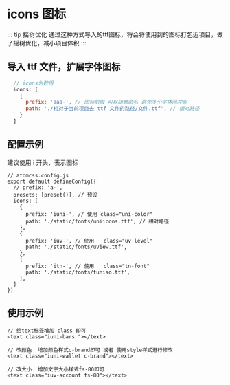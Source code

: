 # icons 图标
::: tip 摇树优化
通过这种方式导入的ttf图标，将会将使用到的图标打包近项目，做了摇树优化，减小项目体积
:::
## 导入 ttf 文件，扩展字体图标

```js
  // icons为数组
  icons: [
    {
      prefix: 'aaa-', // 图标前缀 可以随意命名 避免多个字体间冲突
      path: './相对于当前项目去 ttf 文件的路径/文件.ttf', // 相对路径
    }
  ]
```

## 配置示例
建议使用 i 开头，表示图标

```js{5-18}
// atomcss.config.js
export default defineConfig({
  // prefix: 'a-',
  presets: [preset()], // 预设
  icons: [
    {
      prefix: 'iuni-', // 使用 class="uni-color"
      path: './static/fonts/uniicons.ttf', // 相对路径
    },
    {
      prefix: 'iuv-', // 使用   class="uv-level"
      path: './static/fonts/uview.ttf',
    },
    {
      prefix: 'itn-', // 使用   class="tn-font"
      path: './static/fonts/tuniao.ttf',
    },
  ]
})
```

## 使用示例
```vue
// 给text标签增加 class 即可
<text class="iuni-bars "></text>

// 改颜色  增加颜色样式c-brand即可 或者 使用style样式进行修改
<text class="iuni-wallet c-brand"></text>

// 改大小  增加文字大小样式fs-80即可
<text class="iuv-account fs-80"></text>
```